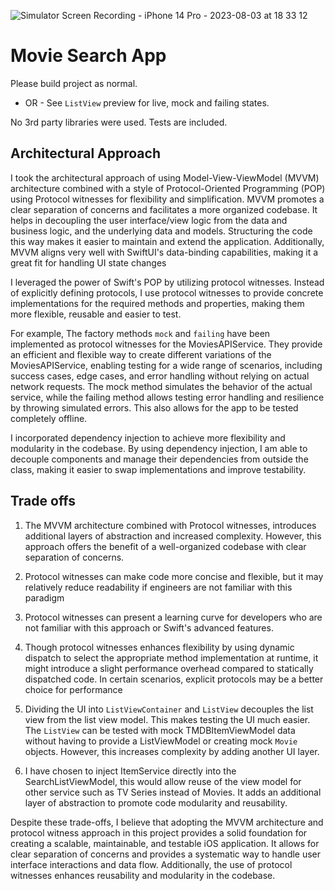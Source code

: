
![Simulator Screen Recording - iPhone 14 Pro - 2023-08-03 at 18 33 12](https://github.com/dkeso611/OmadaHealthAssessment/assets/10858068/bc3a52ec-2f3e-4cc2-9c46-8f5b0a1d8b1f)

# Movie Search App

Please build project as normal.
 - OR - 
See `ListView` preview for live, mock and failing states.

No 3rd party libraries were used.
Tests are included.


## Architectural Approach

I took the architectural approach of using Model-View-ViewModel (MVVM) architecture combined with a style of Protocol-Oriented Programming (POP) using Protocol witnesses for flexibility and simplification. MVVM  promotes a clear separation of concerns and facilitates a more organized codebase. It helps in decoupling the user interface/view logic from the data and business logic, and the underlying data and models. Structuring the code this way makes it easier to maintain and extend the application. Additionally, MVVM aligns very well with SwiftUI's data-binding capabilities, making it a great fit for handling UI state changes

I leveraged the power of Swift's POP by utilizing protocol witnesses. Instead of explicitly defining protocols, I use protocol witnesses to provide concrete implementations for the required methods and properties, making them more flexible, reusable and easier to test. 

For example, The factory methods `mock` and `failing` have been implemented as protocol witnesses for the MoviesAPIService. They provide an efficient and flexible way to create different variations of the MoviesAPIService, enabling testing for a wide range of scenarios, including success cases, edge cases, and error handling without relying on actual network requests. The mock method simulates the behavior of the actual service, while the failing method allows testing error handling and resilience by throwing simulated errors. This also allows for the app to be tested completely offline.

I incorporated dependency injection to achieve more flexibility and modularity in the codebase. By using dependency injection, I am able to decouple components and manage their dependencies from outside the class, making it easier to swap implementations and improve testability.

## Trade offs

1.  The MVVM architecture combined with Protocol witnesses, introduces additional layers of abstraction and increased complexity. However, this approach offers the benefit of a well-organized codebase with clear separation of concerns.

2.  Protocol witnesses can make code more concise and flexible, but it may relatively reduce readability if engineers are not familiar with this paradigm
    
3.  Protocol witnesses can present a learning curve for developers who are not familiar with this approach or Swift's advanced features.
    
4.  Though protocol witnesses enhances flexibility by using dynamic dispatch to select the appropriate method implementation at runtime, it might introduce a slight performance overhead compared to statically dispatched code. In certain scenarios, explicit protocols may be a better choice for performance

5.  Dividing the UI into `ListViewContainer` and `ListView` decouples the list view from the list view model. This makes testing the UI much easier. The `ListView` can be tested with mock TMDBItemViewModel data without having to provide a ListViewModel or creating mock `Movie` objects. However, this increases complexity by adding another UI layer.

6.  I have chosen to inject ItemService directly into the SearchListViewModel, this would allow reuse of the view model for other service such as TV Series instead of Movies. It adds an additional layer of abstraction to promote code modularity and reusability.

    
Despite these trade-offs, I believe that adopting the MVVM architecture and protocol witness approach in this project provides a solid foundation for creating a scalable, maintainable, and testable iOS application. It allows for clear separation of concerns and provides a systematic way to handle user interface interactions and data flow. Additionally, the use of protocol witnesses enhances reusability and modularity in the codebase.
